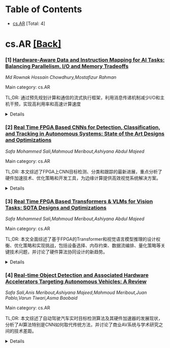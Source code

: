 <div id=toc></div>

# Table of Contents

- [cs.AR](#cs.AR) [Total: 4]


<div id='cs.AR'></div>

# cs.AR [[Back]](#toc)

### [1] [Hardware-Aware Data and Instruction Mapping for AI Tasks: Balancing Parallelism, I/O and Memory Tradeoffs](https://arxiv.org/abs/2509.03846)
*Md Rownak Hossain Chowdhury,Mostafizur Rahman*

Main category: cs.AR

TL;DR: 通过预先规划计算和通信的流式执行框架，利用消息传递机制减少I/O和主机干预，实现高利用率和高速计算速度


<details>
  <summary>Details</summary>
Motivation: 解决深度学习推理中常见的I/O瓶颈、主机干预过多和离芯内存占用高的问题

Method: 开发统一的指令和数据流框架，采用精细消息传递、静态权重重用、数组内多播和分段缩减等技术

Result: 在VGG-19上实现88-92%利用率，97%消息内部生成，89%时间芯内传输，计算速度超1TFLOP/s，数据量减少100MB/层

Conclusion: 流式计算模式高效可行，通过紧密协调数据和指令流可以实现高性能硬件执行

Abstract: We introduce a mapping framework for deep learning inference that takes
advantage of predictable neural network behavior to plan both computation and
communication ahead of time. The framework generates a unified stream of
instructions and data, enabling the hardware to execute operations and route
information on its own, without frequent involvement from the host and with
minimal off-chip memory use. This naturally reduces reliance on I/O, off-chip
memory, and host control. By leveraging fine-grained message passing on a
programmable, message-based compute architecture, the framework keeps data
movement local and coordinates computation across the array using techniques
such as stationary-weight reuse, in-array multicasting, and staged reductions.
Applied to VGG-19, the framework sustains high utilization (88 to 92 percent),
with over 97 percent of messages generated internally and nearly 89 percent of
time consumed on-chip transfers. Computation throughput scales beyond 1 TFLOP/s
on larger arrays, while traffic reductions from reuse and local aggregation
reach up to 100 MB per layer. Overall, the results highlight the effectiveness
of streaming-based computation and show how our mapper enables this execution
style by tightly coordinating data and instruction flow across the hardware.

</details>


### [2] [Real Time FPGA Based CNNs for Detection, Classification, and Tracking in Autonomous Systems: State of the Art Designs and Optimizations](https://arxiv.org/abs/2509.04153)
*Safa Mohammed Sali,Mahmoud Meribout,Ashiyana Abdul Majeed*

Main category: cs.AR

TL;DR: 本文综述了FPGA上CNN目标检测、分类和跟踪的最新进展，重点分析了硬件加速技术、优化策略和开发工具，为边缘计算提供高效视觉系统解决方案。


<details>
  <summary>Details</summary>
Motivation: 随着自动驾驶、机器人和监控等实时计算机视觉应用需求的增长，FPGA因其可重构性、低功耗和确定性延迟而成为GPU和ASIC的有力替代方案。

Method: 通过批判性分析最先进的FPGA实现，涵盖算法创新、硬件加速技术，以及剪枝、量化和稀疏感知等优化策略，同时考察现代FPGA平台和软件开发工具。

Result: 提供了对FPGA部署CNN的全面技术评估，包括混合架构、软硬件协同设计实践、数据流优化和流水线处理技术，为实时推理提供有效解决方案。

Conclusion: 本研究为研究人员和工程师提供了开发下一代高能效、高性能视觉系统的关键见解，特别适用于边缘和嵌入式应用中的FPGA部署。

Abstract: This paper presents a comprehensive review of recent advances in deploying
convolutional neural networks (CNNs) for object detection, classification, and
tracking on Field Programmable Gate Arrays (FPGAs). With the increasing demand
for real-time computer vision applications in domains such as autonomous
vehicles, robotics, and surveillance, FPGAs have emerged as a powerful
alternative to GPUs and ASICs due to their reconfigurability, low power
consumption, and deterministic latency. We critically examine state-of-the-art
FPGA implementations of CNN-based vision tasks, covering algorithmic
innovations, hardware acceleration techniques, and the integration of
optimization strategies like pruning, quantization, and sparsity-aware methods
to maximize performance within hardware constraints. This survey also explores
the landscape of modern FPGA platforms, including classical LUT-DSP based
architectures, System-on-Chip (SoC) FPGAs, and Adaptive Compute Acceleration
Platforms (ACAPs), comparing their capabilities in handling deep learning
workloads. Furthermore, we review available software development tools such as
Vitis AI, FINN, and Intel FPGA AI Suite, which significantly streamline the
design and deployment of AI models on FPGAs. The paper uniquely discusses
hybrid architecture that combine GPUs and FPGAs for collaborative acceleration
of AI inference, addressing challenges related to energy efficiency and
throughput. Additionally, we highlight hardware-software co-design practices,
dataflow optimizations, and pipelined processing techniques essential for
real-time inference on resource-constrained devices. Through this survey,
researchers and engineers are equipped with insights to develop
next-generation, power-efficient, and high-performance vision systems optimized
for FPGA deployment in edge and embedded applications.

</details>


### [3] [Real Time FPGA Based Transformers & VLMs for Vision Tasks: SOTA Designs and Optimizations](https://arxiv.org/abs/2509.04162)
*Safa Mohammed Sali,Mahmoud Meribout,Ashiyana Abdul Majeed*

Main category: cs.AR

TL;DR: 本文全面综述了基于FPGA的Transformer和视觉语言模型推理的设计权衡、优化策略和实现挑战，包括设备选择、内存约束、数据流编排、量化策略等关键技术问题，并讨论了硬件算法协同设计的新趋势。


<details>
  <summary>Details</summary>
Motivation: Transformer和视觉语言模型在计算机视觉和多模态AI中表现出色，但其高计算复杂度、大内存占用和不规则数据访问模式在延迟和功耗受限环境中部署面临重大挑战，FPGA因其可重构性、细粒度并行性和能效优势成为理想硬件平台。

Method: 通过系统性综述方法，分析FPGA推理的关键设计因素：设备类别选择、内存子系统约束、数据流编排、量化策略、稀疏性利用、工具链选择，以及VLMs特有的模态特定问题（异构计算平衡和交叉注意力内存管理）。

Result: 提出了针对FPGA部署的全面技术框架，识别了关键性能瓶颈和优化机会，总结了硬件算法协同设计中的创新方法（注意力机制改进、压缩技术和模块化覆盖），并指出了实际部署中的运行灵活性、验证开销和标准化基准缺失等问题。

Conclusion: FPGA为Transformer和VLMs提供了高效部署的有前景的解决方案，未来需要向可扩展、可移植和可重构的FPGA解决方案发展，以适配不断演进的模型架构，同时保持高利用率和可预测性能，弥合先进多模态AI模型与高效FPGA部署之间的差距。

Abstract: Transformers and vision-language models (VLMs) have emerged as dominant
architectures in computer vision and multimodal AI, offering state-of-the-art
performance in tasks such as image classification, object detection, visual
question answering, and caption generation. However, their high computational
complexity, large memory footprints, and irregular data access patterns present
significant challenges for deployment in latency- and power-constrained
environments. Field-programmable gate arrays (FPGAs) provide an attractive
hardware platform for such workloads due to their reconfigurability,
fine-grained parallelism, and potential for energy-efficient acceleration. This
paper presents a comprehensive review of design trade-offs, optimization
strategies, and implementation challenges for FPGA-based inference of
transformers and VLMs. We examine critical factors such as device-class
selection, memory subsystem constraints, dataflow orchestration, quantization
strategies, sparsity exploitation, and toolchain choices, alongside
modality-specific issues unique to VLMs, including heterogeneous compute
balancing and cross-attention memory management. Additionally, we discuss
emerging trends in hardware-algorithm co-design, highlighting innovations in
attention mechanisms, compression, and modular overlays to improve efficiency
and adaptability. Practical issues such as runtime flexibility, verification
overhead, and the absence of standardized FPGA multimodal benchmarks are also
considered. Finally, we outline future directions toward scalable, portable,
and reconfigurable FPGA solutions that adapt to evolving model architectures
while sustaining high utilization and predictable performance. This synthesis
offers both a technical foundation and a forward-looking perspective to help
bridge the gap between advanced multimodal AI models and efficient FPGA
deployment.

</details>


### [4] [Real-time Object Detection and Associated Hardware Accelerators Targeting Autonomous Vehicles: A Review](https://arxiv.org/abs/2509.04173)
*Safa Sali,Anis Meribout,Ashiyana Majeed,Mahmoud Meribout,Juan Pablo,Varun Tiwari,Asma Baobaid*

Main category: cs.AR

TL;DR: 本文综述了自动驾驶汽车实时目标检测算法及其硬件加速器的发展现状，分析了AI算法特别是CNN如何取代传统方法，并讨论了商业AV系统与学术研究之间的技术差距。


<details>
  <summary>Details</summary>
Motivation: 自动驾驶汽车需要实时目标检测来确保安全，但商业AV系统与学术研究之间存在技术信息不透明的鸿沟，需要弥合这一差距为未来全自动驾驶车辆设计提供参考。

Method: 通过全面调查最新的实时目标检测算法，特别是基于CNN的AI方法，以及GPU和ASIC等硬件加速器的应用，分析其性能表现和技术挑战。

Result: AI算法已完全取代传统统计图像处理方法，CNN的并行特性使其能够在边缘硬件上部署，达到数百fps的处理速度，但仍需进一步硬件和算法改进来处理多摄像头需求。

Conclusion: 商业AV系统的技术保密限制了研究进展，本文旨在弥合学术研究与商业应用之间的差距，为未来全自动驾驶车辆的设计提供实用参考，这是此前综述未涉及的重要方面。

Abstract: The efficiency of object detectors depends on factors like detection
accuracy, processing time, and computational resources. Processing time is
crucial for real-time applications, particularly for autonomous vehicles (AVs),
where instantaneous responses are vital for safety. This review paper provides
a concise yet comprehensive survey of real-time object detection (OD)
algorithms for autonomous cars delving into their hardware accelerators (HAs).
Non-neural network-based algorithms, which use statistical image processing,
have been entirely substituted by AI algorithms, such as different models of
convolutional neural networks (CNNs). Their intrinsically parallel features led
them to be deployable into edge-based HAs of various types, where GPUs and, to
a lesser extent, ASIC (application-specific integrated circuit) remain the most
widely used. Throughputs of hundreds of frames/s (fps) could be reached;
however, handling object detection for all the cameras available in a typical
AV requires further hardware and algorithmic improvements. The intensive
competition between AV providers has limited the disclosure of algorithms,
firmware, and even hardware platform details. This remains a hurdle for
researchers, as commercial systems provide valuable insights while academics
undergo lengthy training and testing on restricted datasets and road scenarios.
Consequently, many AV research papers may not be reflected in end products,
being developed under limited conditions. This paper surveys state-of-the-art
OD algorithms and aims to bridge the gap with technologies in commercial AVs.
To our knowledge, this aspect has not been addressed in earlier surveys. Hence,
the paper serves as a tangible reference for researchers designing future
generations of vehicles, expected to be fully autonomous for comfort and
safety.

</details>
